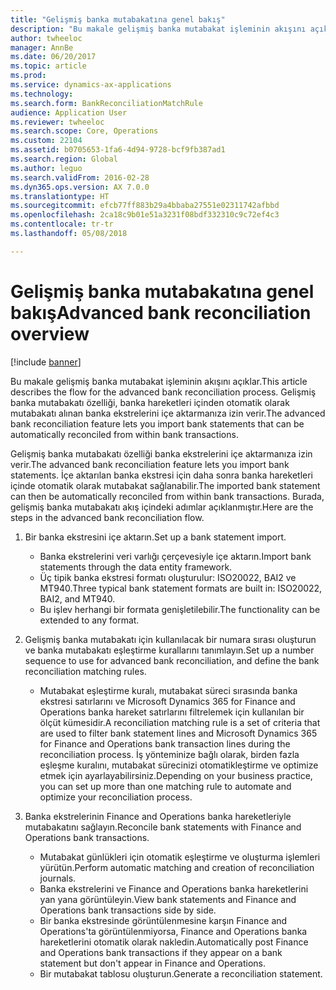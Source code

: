 ```yaml
---
title: "Gelişmiş banka mutabakatına genel bakış"
description: "Bu makale gelişmiş banka mutabakat işleminin akışını açıklar. Gelişmiş banka mutabakatı özelliği, banka hareketleri içinden otomatik olarak mutabakatı alınan banka ekstrelerini içe aktarmanıza izin verir."
author: twheeloc
manager: AnnBe
ms.date: 06/20/2017
ms.topic: article
ms.prod: 
ms.service: dynamics-ax-applications
ms.technology: 
ms.search.form: BankReconciliationMatchRule
audience: Application User
ms.reviewer: twheeloc
ms.search.scope: Core, Operations
ms.custom: 22104
ms.assetid: b0705653-1fa6-4d94-9728-bcf9fb387ad1
ms.search.region: Global
ms.author: leguo
ms.search.validFrom: 2016-02-28
ms.dyn365.ops.version: AX 7.0.0
ms.translationtype: HT
ms.sourcegitcommit: efcb77ff883b29a4bbaba27551e02311742afbbd
ms.openlocfilehash: 2ca18c9b01e51a3231f08bdf332310c9c72ef4c3
ms.contentlocale: tr-tr
ms.lasthandoff: 05/08/2018

---
```


# <a name="advanced-bank-reconciliation-overview"></a><span data-ttu-id="dc84f-104">Gelişmiş banka mutabakatına genel bakış</span><span class="sxs-lookup"><span data-stu-id="dc84f-104">Advanced bank reconciliation overview</span></span>

[!include [banner](../includes/banner.md)]

<span data-ttu-id="dc84f-105">Bu makale gelişmiş banka mutabakat işleminin akışını açıklar.</span><span class="sxs-lookup"><span data-stu-id="dc84f-105">This article describes the flow for the advanced bank reconciliation process.</span></span> <span data-ttu-id="dc84f-106">Gelişmiş banka mutabakatı özelliği, banka hareketleri içinden otomatik olarak mutabakatı alınan banka ekstrelerini içe aktarmanıza izin verir.</span><span class="sxs-lookup"><span data-stu-id="dc84f-106">The advanced bank reconciliation feature lets you import bank statements that can be automatically reconciled from within bank transactions.</span></span>

<span data-ttu-id="dc84f-107">Gelişmiş banka mutabakatı özelliği banka ekstrelerini içe aktarmanıza izin verir.</span><span class="sxs-lookup"><span data-stu-id="dc84f-107">The advanced bank reconciliation feature lets you import bank statements.</span></span> <span data-ttu-id="dc84f-108">İçe aktarılan banka ekstresi için daha sonra banka hareketleri içinde otomatik olarak mutabakat sağlanabilir.</span><span class="sxs-lookup"><span data-stu-id="dc84f-108">The imported bank statement can then be automatically reconciled from within bank transactions.</span></span> <span data-ttu-id="dc84f-109">Burada, gelişmiş banka mutabakatı akış içindeki adımlar açıklanmıştır.</span><span class="sxs-lookup"><span data-stu-id="dc84f-109">Here are the steps in the advanced bank reconciliation flow.</span></span>

1.  <span data-ttu-id="dc84f-110">Bir banka ekstresini içe aktarın.</span><span class="sxs-lookup"><span data-stu-id="dc84f-110">Set up a bank statement import.</span></span>
    -   <span data-ttu-id="dc84f-111">Banka ekstrelerini veri varlığı çerçevesiyle içe aktarın.</span><span class="sxs-lookup"><span data-stu-id="dc84f-111">Import bank statements through the data entity framework.</span></span>
    -   <span data-ttu-id="dc84f-112">Üç tipik banka ekstresi formatı oluşturulur: ISO20022, BAI2 ve MT940.</span><span class="sxs-lookup"><span data-stu-id="dc84f-112">Three typical bank statement formats are built in: ISO20022, BAI2, and MT940.</span></span>
    -   <span data-ttu-id="dc84f-113">Bu işlev herhangi bir formata genişletilebilir.</span><span class="sxs-lookup"><span data-stu-id="dc84f-113">The functionality can be extended to any format.</span></span>

2.  <span data-ttu-id="dc84f-114">Gelişmiş banka mutabakatı için kullanılacak bir numara sırası oluşturun ve banka mutabakatı eşleştirme kurallarını tanımlayın.</span><span class="sxs-lookup"><span data-stu-id="dc84f-114">Set up a number sequence to use for advanced bank reconciliation, and define the bank reconciliation matching rules.</span></span>
    -   <span data-ttu-id="dc84f-115">Mutabakat eşleştirme kuralı, mutabakat süreci sırasında banka ekstresi satırlarını ve Microsoft Dynamics 365 for Finance and Operations banka hareket satırlarını filtrelemek için kullanılan bir ölçüt kümesidir.</span><span class="sxs-lookup"><span data-stu-id="dc84f-115">A reconciliation matching rule is a set of criteria that are used to filter bank statement lines and Microsoft Dynamics 365 for Finance and Operations bank transaction lines during the reconciliation process.</span></span> <span data-ttu-id="dc84f-116">İş yönteminize bağlı olarak, birden fazla eşleşme kuralını, mutabakat sürecinizi otomatikleştirme ve optimize etmek için ayarlayabilirsiniz.</span><span class="sxs-lookup"><span data-stu-id="dc84f-116">Depending on your business practice, you can set up more than one matching rule to automate and optimize your reconciliation process.</span></span>

3.  <span data-ttu-id="dc84f-117">Banka ekstrelerinin Finance and Operations banka hareketleriyle mutabakatını sağlayın.</span><span class="sxs-lookup"><span data-stu-id="dc84f-117">Reconcile bank statements with Finance and Operations bank transactions.</span></span>
    -   <span data-ttu-id="dc84f-118">Mutabakat günlükleri için otomatik eşleştirme ve oluşturma işlemleri yürütün.</span><span class="sxs-lookup"><span data-stu-id="dc84f-118">Perform automatic matching and creation of reconciliation journals.</span></span>
    -   <span data-ttu-id="dc84f-119">Banka ekstrelerini ve Finance and Operations banka hareketlerini yan yana görüntüleyin.</span><span class="sxs-lookup"><span data-stu-id="dc84f-119">View bank statements and Finance and Operations bank transactions side by side.</span></span>
    -   <span data-ttu-id="dc84f-120">Bir banka ekstresinde görüntülenmesine karşın Finance and Operations'ta görüntülenmiyorsa, Finance and Operations banka hareketlerini otomatik olarak nakledin.</span><span class="sxs-lookup"><span data-stu-id="dc84f-120">Automatically post Finance and Operations bank transactions if they appear on a bank statement but don't appear in Finance and Operations.</span></span>
    -   <span data-ttu-id="dc84f-121">Bir mutabakat tablosu oluşturun.</span><span class="sxs-lookup"><span data-stu-id="dc84f-121">Generate a reconciliation statement.</span></span>






